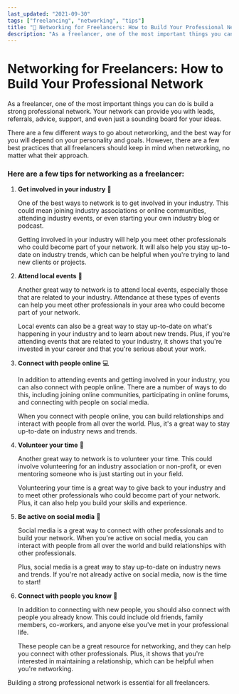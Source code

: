 ```yaml
---
last_updated: "2021-09-30"
tags: ["freelancing", "networking", "tips"]
title: "🤝 Networking for Freelancers: How to Build Your Professional Network"
description: "As a freelancer, one of the most important things you can do is build a strong professional network. Your network can provide you with leads, referrals, advice, support, and even just a sounding board for your ideas."
---
```


# Networking for Freelancers: How to Build Your Professional Network

As a freelancer, one of the most important things you can do is build a strong professional network. Your network can provide you with leads, referrals, advice, support, and even just a sounding board for your ideas.

There are a few different ways to go about networking, and the best way for you will depend on your personality and goals. However, there are a few best practices that all freelancers should keep in mind when networking, no matter what their approach.

### Here are a few tips for networking as a freelancer:

1. **Get involved in your industry** 🌟

    One of the best ways to network is to get involved in your industry. This could mean joining industry associations or online communities, attending industry events, or even starting your own industry blog or podcast.

    Getting involved in your industry will help you meet other professionals who could become part of your network. It will also help you stay up-to-date on industry trends, which can be helpful when you're trying to land new clients or projects.

2. **Attend local events** 🎉

    Another great way to network is to attend local events, especially those that are related to your industry. Attendance at these types of events can help you meet other professionals in your area who could become part of your network.

    Local events can also be a great way to stay up-to-date on what's happening in your industry and to learn about new trends. Plus, if you're attending events that are related to your industry, it shows that you're invested in your career and that you're serious about your work.

3. **Connect with people online** 💻

    In addition to attending events and getting involved in your industry, you can also connect with people online. There are a number of ways to do this, including joining online communities, participating in online forums, and connecting with people on social media.

    When you connect with people online, you can build relationships and interact with people from all over the world. Plus, it's a great way to stay up-to-date on industry news and trends.

4. **Volunteer your time** 🙏

    Another great way to network is to volunteer your time. This could involve volunteering for an industry association or non-profit, or even mentoring someone who is just starting out in your field.

    Volunteering your time is a great way to give back to your industry and to meet other professionals who could become part of your network. Plus, it can also help you build your skills and experience.

5. **Be active on social media** 📱

    Social media is a great way to connect with other professionals and to build your network. When you're active on social media, you can interact with people from all over the world and build relationships with other professionals.

    Plus, social media is a great way to stay up-to-date on industry news and trends. If you're not already active on social media, now is the time to start!

6. **Connect with people you know** 👥

    In addition to connecting with new people, you should also connect with people you already know. This could include old friends, family members, co-workers, and anyone else you've met in your professional life.

    These people can be a great resource for networking, and they can help you connect with other professionals. Plus, it shows that you're interested in maintaining a relationship, which can be helpful when you're networking.

Building a strong professional network is essential for all freelancers.
